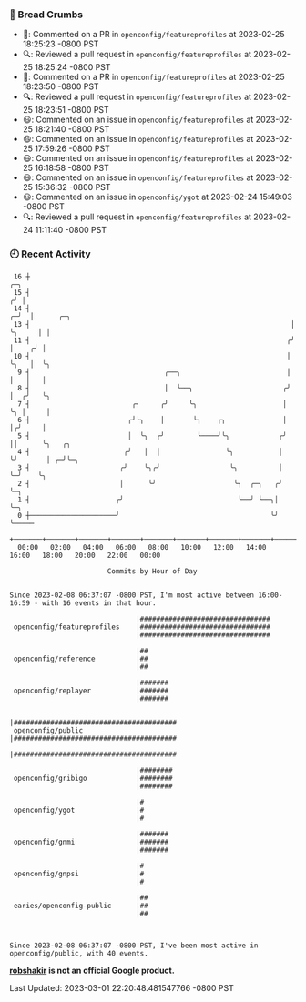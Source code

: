 ### 🍞 Bread Crumbs

 * 💬: Commented on a PR in  `openconfig/featureprofiles` at 2023-02-25 18:25:23 -0800 PST
 * 🔍: Reviewed a pull request in  `openconfig/featureprofiles` at 2023-02-25 18:25:24 -0800 PST
 * 💬: Commented on a PR in  `openconfig/featureprofiles` at 2023-02-25 18:23:50 -0800 PST
 * 🔍: Reviewed a pull request in  `openconfig/featureprofiles` at 2023-02-25 18:23:51 -0800 PST
 * 😃: Commented on an issue in `openconfig/featureprofiles` at 2023-02-25 18:21:40 -0800 PST
 * 😃: Commented on an issue in `openconfig/featureprofiles` at 2023-02-25 17:59:26 -0800 PST
 * 😃: Commented on an issue in `openconfig/featureprofiles` at 2023-02-25 16:18:58 -0800 PST
 * 😃: Commented on an issue in `openconfig/featureprofiles` at 2023-02-25 15:36:32 -0800 PST
 * 😃: Commented on an issue in `openconfig/ygot` at 2023-02-24 15:49:03 -0800 PST
 * 🔍: Reviewed a pull request in  `openconfig/featureprofiles` at 2023-02-24 11:11:40 -0800 PST

### 🕘 Recent Activity
```
 16 ┼                                                                   ╭─╮
 15 ┤                                                                  ╭╯ │
 14 ┤                                                                ╭─╯  │      ╭─╮
 13 ┤                                                                │    ╰╮     │ │
 11 ┤                                                               ╭╯     │    ╭╯ │
 10 ┤                                                               │      ╰╮   │  ╰╮
  9 ┤                                 ╭──╮                          │       │   │   │
  8 ┤                                 │  ╰──╮                      ╭╯       │  ╭╯   ╰╮
  7 ┤                         ╭╮     ╭╯     ╰╮                     │        ╰╮ │     │
  6 ┤                        ╭╯╰╮    │       ╰╮    ╭╮              │         │╭╯     │
  5 ┤                        │  ╰╮  ╭╯        ╰────╯╰╮            ╭╯         ││      ╰╮   ╭╮
  4 ┤                       ╭╯   │  │                ╰╮           │          ╰╯       │ ╭─╯╰─╮
  3 ┤                      ╭╯    ╰╮╭╯                 ╰╮          │                   ╰─╯    ╰╮
  2 ┤                      │      ╰╯                   ╰╮  ╭─╮   ╭╯                           ╰─╮
  1 ┤                     ╭╯                            ╰──╯ ╰──╮│                              ╰─╮
  0 ┼─────────────────────╯                                     ╰╯                                ╰─────
    +───────+───────+───────+───────+───────+───────+───────+───────+───────+───────+───────+───────+────
  00:00   02:00   04:00   06:00   08:00   10:00   12:00   14:00   16:00   18:00   20:00   22:00   00:00   

						Commits by Hour of Day


Since 2023-02-08 06:37:07 -0800 PST, I'm most active between 16:00-16:59 - with 16 events in that hour.

```



```
                               |################################
 openconfig/featureprofiles    |################################
                               |################################

                               |##
 openconfig/reference          |##
                               |##

                               |#######
 openconfig/replayer           |#######
                               |#######

                               |########################################
 openconfig/public             |########################################
                               |########################################

                               |########
 openconfig/gribigo            |########
                               |########

                               |#
 openconfig/ygot               |#
                               |#

                               |#######
 openconfig/gnmi               |#######
                               |#######

                               |#
 openconfig/gnpsi              |#
                               |#

                               |##
 earies/openconfig-public      |##
                               |##



Since 2023-02-08 06:37:07 -0800 PST, I've been most active in openconfig/public, with 40 events.

```
**[robshakir](mailto:robjs@google.com) is not an official Google product.**  


Last Updated: 2023-03-01 22:20:48.481547766 -0800 PST
